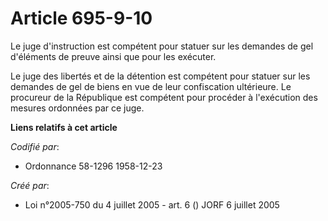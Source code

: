 # Article 695-9-10

Le juge d'instruction est compétent pour statuer sur les demandes de gel d'éléments de preuve ainsi que pour les exécuter.

Le juge des libertés et de la détention est compétent pour statuer sur les demandes de gel de biens en vue de leur
confiscation ultérieure. Le procureur de la République est compétent pour procéder à l'exécution des mesures ordonnées par ce
juge.

**Liens relatifs à cet article**

_Codifié par_:

  - Ordonnance 58-1296 1958-12-23

_Créé par_:

  - Loi n°2005-750 du 4 juillet 2005 - art. 6 () JORF 6 juillet 2005
